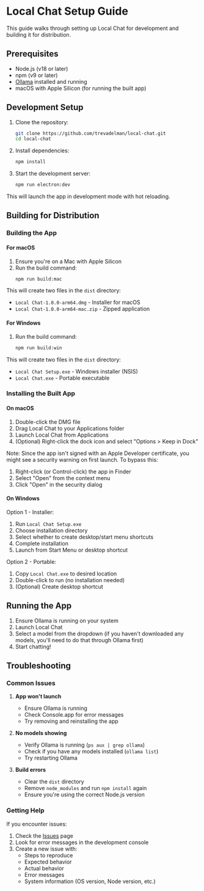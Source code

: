 # Local Chat Setup Guide

This guide walks through setting up Local Chat for development and building it for distribution.

## Prerequisites

- Node.js (v18 or later)
- npm (v9 or later)
- [Ollama](https://ollama.ai) installed and running
- macOS with Apple Silicon (for running the built app)

## Development Setup

1. Clone the repository:
   ```bash
   git clone https://github.com/trevadelman/local-chat.git
   cd local-chat
   ```

2. Install dependencies:
   ```bash
   npm install
   ```

3. Start the development server:
   ```bash
   npm run electron:dev
   ```

This will launch the app in development mode with hot reloading.

## Building for Distribution

### Building the App

#### For macOS
1. Ensure you're on a Mac with Apple Silicon
2. Run the build command:
   ```bash
   npm run build:mac
   ```

This will create two files in the `dist` directory:
- `Local Chat-1.0.0-arm64.dmg` - Installer for macOS
- `Local Chat-1.0.0-arm64-mac.zip` - Zipped application

#### For Windows
1. Run the build command:
   ```bash
   npm run build:win
   ```

This will create two files in the `dist` directory:
- `Local Chat Setup.exe` - Windows installer (NSIS)
- `Local Chat.exe` - Portable executable

### Installing the Built App

#### On macOS
1. Double-click the DMG file
2. Drag Local Chat to your Applications folder
3. Launch Local Chat from Applications
4. (Optional) Right-click the dock icon and select "Options > Keep in Dock"

Note: Since the app isn't signed with an Apple Developer certificate, you might see a security warning on first launch. To bypass this:
1. Right-click (or Control-click) the app in Finder
2. Select "Open" from the context menu
3. Click "Open" in the security dialog

#### On Windows
Option 1 - Installer:
1. Run `Local Chat Setup.exe`
2. Choose installation directory
3. Select whether to create desktop/start menu shortcuts
4. Complete installation
5. Launch from Start Menu or desktop shortcut

Option 2 - Portable:
1. Copy `Local Chat.exe` to desired location
2. Double-click to run (no installation needed)
3. (Optional) Create desktop shortcut

## Running the App

1. Ensure Ollama is running on your system
2. Launch Local Chat
3. Select a model from the dropdown (if you haven't downloaded any models, you'll need to do that through Ollama first)
4. Start chatting!

## Troubleshooting

### Common Issues

1. **App won't launch**
   - Ensure Ollama is running
   - Check Console.app for error messages
   - Try removing and reinstalling the app

2. **No models showing**
   - Verify Ollama is running (`ps aux | grep ollama`)
   - Check if you have any models installed (`ollama list`)
   - Try restarting Ollama

3. **Build errors**
   - Clear the `dist` directory
   - Remove `node_modules` and run `npm install` again
   - Ensure you're using the correct Node.js version

### Getting Help

If you encounter issues:
1. Check the [Issues](https://github.com/trevadelman/local-chat/issues) page
2. Look for error messages in the development console
3. Create a new issue with:
   - Steps to reproduce
   - Expected behavior
   - Actual behavior
   - Error messages
   - System information (OS version, Node version, etc.)
